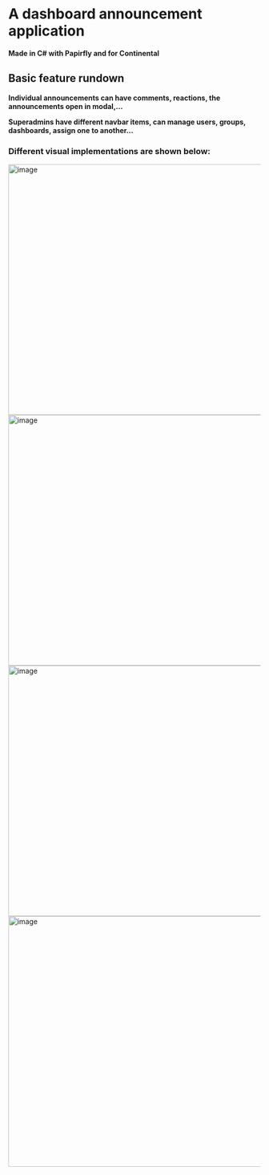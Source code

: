 # A dashboard announcement application

**Made in C# with Papirfly and for Continental**

## Basic feature rundown

**Individual announcements can have comments, reactions, the announcements open in modal,...**

**Superadmins have different navbar items, can manage users, groups, dashboards, assign one to another...**

### **Different visual implementations are shown below:**



<img width="600" height="500" alt="image" src="https://github.com/user-attachments/assets/6fd06160-26d6-45f4-aec2-024f09031bd2" />


<img width="600" height="500" alt="image" src="https://github.com/user-attachments/assets/fc4b2519-8c68-47c5-8be8-3065f80b6c5c" />


<img width="600" height="500" alt="image" src="https://github.com/user-attachments/assets/46ea8571-5282-4922-92b8-e1a320f872ff" />


<img width="600" height="500" alt="image" src="https://github.com/user-attachments/assets/62d73aa0-9be1-48f4-8fcf-bbec325dd616" />
